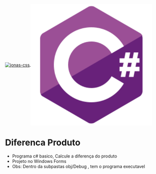 
<a href="#">
<img align="center"  alt="jonas-css" height ="400" width ="450" src ="https://user-images.githubusercontent.com/25933386/116760987-d6706c00-a9ec-11eb-9e2e-7dd29296c4c3.jpg" style="max-width: 100%;"></img>
</a>

<a href="#">
<img align="center"  alt="jonas-C#" height ="400" width ="400" src ="https://raw.githubusercontent.com/devicons/devicon/master/icons/csharp/csharp-original.svg" style="max-width: 100%;"></img>
</a>

# Diferenca Produto
- Programa c# basico, Calcule a diferença do produto
- Projeto no  Windows Forms
- Obs: Dentro da subpastas obj/Debug , tem o programa executavel
